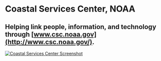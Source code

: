 # Coastal Services Center, NOAA

## Helping link people, information, and technology through [www.csc.noaa.gov](http://www.csc.noaa.gov/).

[![Coastal Services Center Screenshot](http://f22818b4dfc10241d8a3-f1564c64756a8cfee25b6b19953b1d23.r31.cf2.rackcdn.com/customers-cscnoaa.png "Coastal Services Center Screenshot")](http://search.usa.gov/search?affiliate=csc_search_all&query=lidar&m=true)
